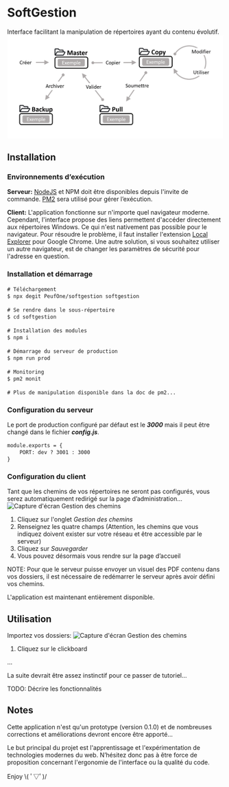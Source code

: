 
# SoftGestion
Interface facilitant la manipulation de répertoires ayant du contenu évolutif.
![Représentation du flux](public/images/Flux.GIF)

## Installation
### Environnements d’exécution
**Serveur:**
[NodeJS](https://nodejs.org/en/)  et  NPM doit être disponibles depuis l'invite de commande.
[PM2](https://pm2.io/runtime/) sera utilisé pour gérer l’exécution.

**Client:** 
    L'application fonctionne sur n'importe quel navigateur moderne.
    Cependant, l'interface propose des liens permettent d'accéder directement aux répertoires Windows. Ce qui n'est nativement pas possible pour le navigateur. Pour résoudre le problème, il faut installer l'extension  [Local Explorer](https://chrome.google.com/webstore/detail/local-explorer-file-manag/eokekhgpaakbkfkmjjcbffibkencdfkl) pour Google Chrome. Une autre solution, si vous souhaitez utiliser un autre navigateur, est de changer les paramètres de sécurité pour l'adresse en question.

### Installation et démarrage

    # Téléchargement
    $ npx degit PeufOne/softgestion softgestion
    
    # Se rendre dans le sous-répertoire
    $ cd softgestion

    # Installation des modules
    $ npm i
    
    # Démarrage du serveur de production
    $ npm run prod
    
    # Monitoring
    $ pm2 monit
    
    # Plus de manipulation disponible dans la doc de pm2...
    
   
### Configuration du serveur
Le port  de production configuré par défaut est le  ***3000*** mais il peut être changé dans le fichier ***config.js***.

    module.exports = {
        PORT: dev ? 3001 : 3000
    }

### Configuration du client
Tant que les chemins de vos répertoires ne seront pas configurés, vous serez automatiquement redirigé sur la page d’administration...
![Capture d'écran Gestion des chemins
](public/images/Paths_Gestion.GIF)
1. Cliquez sur l'onglet *Gestion des chemins*
2. Renseignez les quatre champs (Attention, les chemins que vous indiquez doivent exister sur votre réseau et être accessible par le serveur)
3. Cliquez sur *Sauvegarder*
4. Vous pouvez désormais vous rendre sur la page d’accueil

NOTE: Pour que le serveur puisse envoyer un visuel des PDF contenu dans vos dossiers, il est nécessaire de redémarrer le serveur après avoir défini vos chemins.

L'application est maintenant entièrement disponible.

## Utilisation
Importez vos dossiers:
![Capture d'écran Gestion des chemins
](public/images/Create_Master.GIF)
1. Cliquez sur le clickboard

...

La suite devrait être assez instinctif pour ce passer de tutoriel...

TODO: Décrire les fonctionnalités

## Notes

Cette application n'est qu'un prototype (version 0.1.0) et de nombreuses corrections et améliorations devront encore être apporté...

Le but principal du projet est l'apprentissage et l'expérimentation de technologies modernes du web.
N’hésitez donc pas à être force de proposition concernant l'ergonomie de l'interface ou la qualité du code.

Enjoy \\( ﾟ▽ﾟ)/